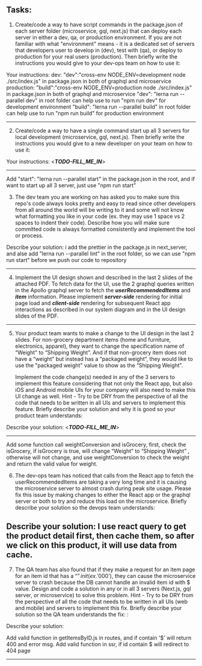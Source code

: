 ## Tasks:

1) Create/code a way to have script commands in the package.json of each server folder (microservice, gql, next.js) that can deploy each server in either a dev, qa, or production environment. If you are not familiar with what "environment" means - it is a dedicated set of servers that developers user to develop in (dev), test with (qa), or deploy to production for your real users (production). Then briefly write the instructions you would give to your dev-ops team on how to use it:

Your instructions:
dev: "dev":"cross-env NODE_ENV=development node ./src/index.js" in package.json in both of graphql and microservice
production: "build":"cross-env NODE_ENV=production node ./src/index.js" in package.json in both of graphql and microservice
"dev": "lerna run --parallel dev" in root folder can help use to run "npm run dev" for development environment 
"build": "lerna run --parallel build" in root folder can help use to run "npm run build" for production environment 

---

2) Create/code a way to have a single command start up all 3 servers for local development (microservice, gql, next.js). Then briefly write the instructions you would give to a new developer on your team on how to use it:

Your instructions: <___TODO-FILL_ME_IN___>

--- 
Add "start": "lerna run --parallel start" in the package.json in the root, and if want to start up all 3 server, just use "npm run start"

3) The dev team you are working on has asked you to make sure this repo's code always looks pretty and easy to read since other developers from all around the world will be writing to it and some will not know what formatting you like in your code (ex. they may use 1 space vs 2 spaces to indent their code). Describe how you will make sure committed code is always formatted consistently and implement the tool or process.

Describe your solution: 
i add the prettier in the package.js in next_server, and alse add  "lerna run --parallel lint"  in the root folder, so we can use "npm run start" before we push our code to repository

---

4) Implement the UI design shown and described in the last 2 slides of the attached PDF. To fetch data for the UI, use the 2 graphql queries written in the Apollo graphql server to fetch the ___userRecommendedItems___ and ___item___ information. Please implement ___server-side___ rendering for initial page load and ___client-side___ rendering for subsequent React app interactions as described in our system diagram and in the UI design slides of the PDF.

---

5) Your product team wants to make a change to the UI design in the last 2 slides. For non-grocery department items (home and furniture, electronics, apparel), they want to change the specification name of “Weight” to “Shipping Weight”. And if that non-grocery item does not have a “weight” but instead has a “packaged weight”, they would like to use the "packaged weight" value to show as the “Shipping Weight”.

    Implement the code change(s) needed in any of the 3 servers to implement this feature considering that not only the React app, but also iOS and Android mobile UIs for your company will also need to make this UI change as well. Hint - Try to be DRY from the perspective of all the code that needs to be written in all UIs and servers to implement this feature. Briefly describe your solution and why it is good so your product team understands:

Describe your solution: <___TODO-FILL_ME_IN___>

--- 
Add some function call weightConversion and isGrocery, first, check the isGrocery, if isGrocery is true, will change “Weight” to “Shipping Weight” , otherwise will not change, and use weightConversion to check the weight and return the valid value for weight.

6) The dev-ops team has noticed that calls from the React app to fetch the userRecommendedItems are taking a very long time and it is causing the microservice server to almost crash during peak site usage. Please fix this issue by making changes to either the React app or the graphql server or both to try and reduce this load on the microservice. Briefly describe your solution so the devops team understands:

Describe your solution: 
I use react query to get the product detail first, then cache them, so after we click on this product, it will use data from cache.
---

7) The QA team has also found that if they make a request for an item page for an item id that has a “$” in
it (ex. '000$'), they can cause the microservice server to crash because the DB cannot handle an invalid item id with $ value. Design and code a solution in any or in all 3 servers (Next.js, gql server, or microservice) to solve this problem. Hint - Try to be DRY from the perspective of all the code that needs to be written in all UIs (web and mobile) and servers to implement this fix. Briefly describe your solution so the QA team understands the fix:
:

Describe your solution: 

Add valid function in getItemsByID.js in routes, and if contain '$' will return 400 and error msg.
Add valid function in ssr, if id contain $ will redirect to 404 page

---

